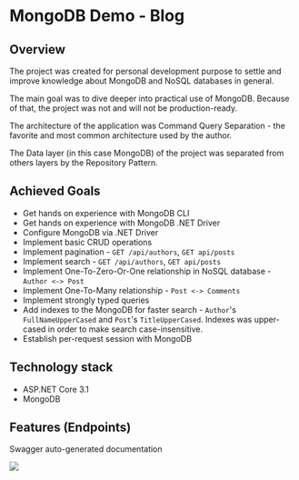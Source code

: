 # MongoDB Demo - Blog

## Overview

The project was created for personal development purpose to settle and improve knowledge about MongoDB and NoSQL databases in general.

The main goal was to dive deeper into practical use of MongoDB. Because of that, the project was not and will not be production-ready.

The architecture of the application was Command Query Separation - the favorite and most common architecture used by the author.

The Data layer (in this case MongoDB) of the project was separated from others layers by the Repository Pattern.

## Achieved Goals
- Get hands on experience with MongoDB CLI
- Get hands on experience with MongoDB .NET Driver
- Configure MongoDB via .NET Driver
- Implement basic CRUD operations
- Implement pagination - `GET /api/authors`, `GET api/posts`
- Implement search - `GET /api/authors`, `GET api/posts`
- Implement One-To-Zero-Or-One relationship in NoSQL database - `Author <-> Post`
- Implement One-To-Many relationship - `Post <-> Comments`
- Implement strongly typed queries
- Add indexes to the MongoDB for faster search - `Author`'s `FullNameUpperCased` and `Post`'s `TitleUpperCased`. Indexes was upper-cased in order to make search case-insensitive.
- Establish per-request session with MongoDB

## Technology stack
- ASP.NET Core 3.1
- MongoDB

## Features (Endpoints)
Swagger auto-generated documentation

<img src="https://i.ibb.co/f96XzGT/blog-api-doc.png"></img>
